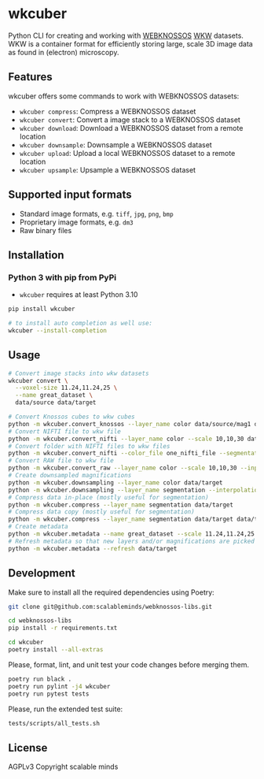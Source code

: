 # wkcuber

Python CLI for creating and working with [WEBKNOSSOS](https://webknossos.org/) [WKW](https://github.com/scalableminds/webknossos-wrap) datasets. WKW is a container format for efficiently storing large, scale 3D image data as found in (electron) microscopy.

## Features

wkcuber offers some commands to work with WEBKNOSSOS datasets:

- `wkcuber compress`: Compress a WEBKNOSSOS dataset
- `wkcuber convert`: Convert a image stack to a WEBKNOSSOS dataset
- `wkcuber download`: Download a WEBKNOSSOS dataset from a remote location
- `wkcuber downsample`: Downsample a WEBKNOSSOS dataset
- `wkcuber upload`: Upload a local WEBKNOSSOS dataset to a remote location
- `wkcuber upsample`: Upsample a WEBKNOSSOS dataset

## Supported input formats

- Standard image formats, e.g. `tiff`, `jpg`, `png`, `bmp`
- Proprietary image formats, e.g. `dm3`
- Raw binary files

## Installation

### Python 3 with pip from PyPi

- `wkcuber` requires at least Python 3.10

```bash
pip install wkcuber

# to install auto completion as well use:
wkcuber --install-completion
```

## Usage

```bash
# Convert image stacks into wkw datasets
wkcuber convert \
  --voxel-size 11.24,11.24,25 \
  --name great_dataset \
  data/source data/target

# Convert Knossos cubes to wkw cubes
python -m wkcuber.convert_knossos --layer_name color data/source/mag1 data/target
# Convert NIFTI file to wkw file
python -m wkcuber.convert_nifti --layer_name color --scale 10,10,30 data/source/nifti_file data/target
# Convert folder with NIFTI files to wkw files
python -m wkcuber.convert_nifti --color_file one_nifti_file --segmentation_file --scale 10,10,30 another_nifti data/source/ data/target
# Convert RAW file to wkw file
python -m wkcuber.convert_raw --layer_name color --scale 10,10,30 --input_dtype uint8 --shape 2048,2048,1024 data/source/raw_file.raw data/target
# Create downsampled magnifications
python -m wkcuber.downsampling --layer_name color data/target
python -m wkcuber.downsampling --layer_name segmentation --interpolation_mode mode data/target
# Compress data in-place (mostly useful for segmentation)
python -m wkcuber.compress --layer_name segmentation data/target
# Compress data copy (mostly useful for segmentation)
python -m wkcuber.compress --layer_name segmentation data/target data/target_compress
# Create metadata
python -m wkcuber.metadata --name great_dataset --scale 11.24,11.24,25 data/target
# Refresh metadata so that new layers and/or magnifications are picked up
python -m wkcuber.metadata --refresh data/target
```


## Development

Make sure to install all the required dependencies using Poetry:
```bash
git clone git@github.com:scalableminds/webknossos-libs.git

cd webknossos-libs
pip install -r requirements.txt

cd wkcuber
poetry install --all-extras
```

Please, format, lint, and unit test your code changes before merging them.
```bash
poetry run black .
poetry run pylint -j4 wkcuber
poetry run pytest tests
```

Please, run the extended test suite:
```bash
tests/scripts/all_tests.sh
```

## License
AGPLv3
Copyright scalable minds